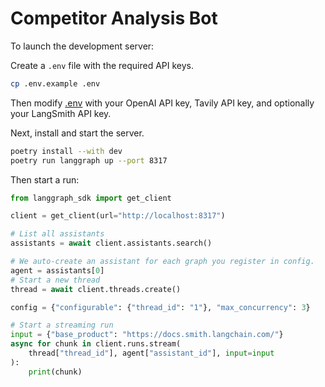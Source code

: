 # Competitor Analysis Bot

To launch the development server:

Create a `.env` file with the required API keys.

```bash
cp .env.example .env
```

Then modify [.env](.env) with your OpenAI API key, Tavily API key, and optionally your LangSmith API key.

Next, install and start the server.

```bash
poetry install --with dev
poetry run langgraph up --port 8317
```

Then start a run:

```python
from langgraph_sdk import get_client

client = get_client(url="http://localhost:8317")

# List all assistants
assistants = await client.assistants.search()

# We auto-create an assistant for each graph you register in config.
agent = assistants[0]
# Start a new thread
thread = await client.threads.create()

config = {"configurable": {"thread_id": "1"}, "max_concurrency": 3}

# Start a streaming run
input = {"base_product": "https://docs.smith.langchain.com/"}
async for chunk in client.runs.stream(
    thread["thread_id"], agent["assistant_id"], input=input
):
    print(chunk)
```